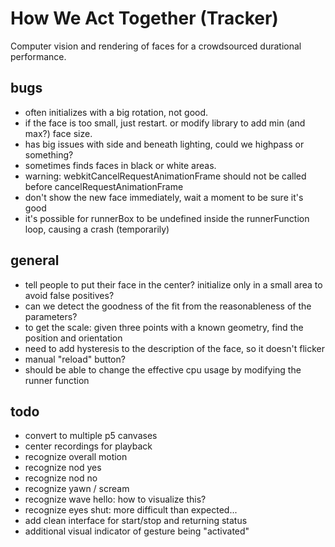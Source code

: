 # How We Act Together (Tracker)

Computer vision and rendering of faces for a crowdsourced durational performance.

## bugs

  - often initializes with a big rotation, not good.
  - if the face is too small, just restart. or modify library to add min (and max?) face size.
  - has big issues with side and beneath lighting, could we highpass or something?
  - sometimes finds faces in black or white areas.
  - warning: webkitCancelRequestAnimationFrame should not be called before cancelRequestAnimationFrame
  - don't show the new face immediately, wait a moment to be sure it's good
  - it's possible for runnerBox to be undefined inside the runnerFunction loop, causing a crash (temporarily)

## general

  - tell people to put their face in the center? initialize only in a small area to avoid false positives?
  - can we detect the goodness of the fit from the reasonableness of the parameters?
  - to get the scale: given three points with a known geometry, find the position and orientation
  - need to add hysteresis to the description of the face, so it doesn't flicker
  - manual "reload" button?
  - should be able to change the effective cpu usage by modifying the runner function

## todo

  - convert to multiple p5 canvases
  - center recordings for playback
  - recognize overall motion
  - recognize nod yes
  - recognize nod no
  - recognize yawn / scream
  - recognize wave hello: how to visualize this?
  - recognize eyes shut: more difficult than expected...
  - add clean interface for start/stop and returning status
  - additional visual indicator of gesture being "activated"